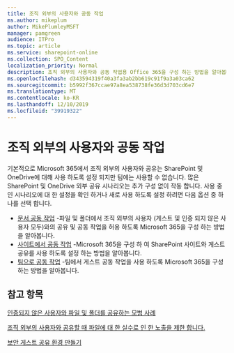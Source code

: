 ```yaml
---
title: 조직 외부의 사용자와 공동 작업
ms.author: mikeplum
author: MikePlumleyMSFT
manager: pamgreen
audience: ITPro
ms.topic: article
ms.service: sharepoint-online
ms.collection: SPO_Content
localization_priority: Normal
description: 조직 외부의 사용자와 공동 작업용 Office 365을 구성 하는 방법을 알아봅니다.
ms.openlocfilehash: d343594319f40a3fa3ab2bb619c91f9a3a03ca62
ms.sourcegitcommit: b5992f367ccae97a8ea538738fe36d3d703cd6e7
ms.translationtype: MT
ms.contentlocale: ko-KR
ms.lasthandoff: 12/10/2019
ms.locfileid: "39919322"
---
```

# <a name="collaborating-with-people-outside-your-organization"></a>조직 외부의 사용자와 공동 작업

기본적으로 Microsoft 365에서 조직 외부의 사용자와 공유는 SharePoint 및 OneDrive에 대해 사용 하도록 설정 되지만 팀에는 사용할 수 없습니다. 많은 SharePoint 및 OneDrive 외부 공유 시나리오는 추가 구성 없이 작동 합니다. 사용 중인 시나리오에 대 한 설정을 확인 하거나 새로 사용 하도록 설정 하려면 다음 옵션 중 하나를 선택 합니다.

- [문서 공동 작업](collaborate-on-documents.md) -파일 및 폴더에서 조직 외부의 사용자 (게스트 및 인증 되지 않은 사용자 모두)와의 공유 및 공동 작업을 허용 하도록 Microsoft 365을 구성 하는 방법을 알아봅니다.
- [사이트에서 공동 작업](collaborate-in-a-site.md) -Microsoft 365을 구성 하 여 SharePoint 사이트와 게스트 공유를 사용 하도록 설정 하는 방법을 알아봅니다.
- [팀으로 공동 작업](collaborate-as-a-team.md) -팀에서 게스트 공동 작업을 사용 하도록 Microsoft 365을 구성 하는 방법을 알아봅니다.

## <a name="see-also"></a>참고 항목

[인증되지 않은 사용자와 파일 및 폴더를 공유하는 모범 사례](best-practices-anonymous-sharing.md)

[조직 외부의 사용자와 공유할 때 파일에 대 한 실수로 인 한 노출을 제한 합니다.](sharing-limit-accidental-exposure.md)

[보안 게스트 공유 환경 만들기](create-a-secure-guest-sharing-environment.md)
